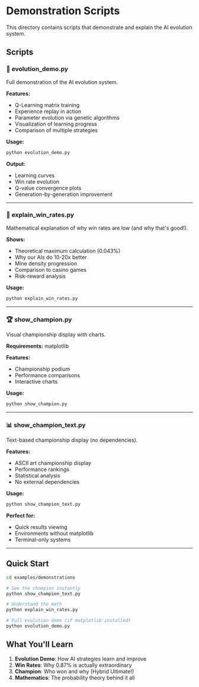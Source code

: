 # Demonstration Scripts

This directory contains scripts that demonstrate and explain the AI evolution system.

## Scripts

### 🧠 **evolution_demo.py**
Full demonstration of the AI evolution system.

**Features:**
- Q-Learning matrix training
- Experience replay in action
- Parameter evolution via genetic algorithms
- Visualization of learning progress
- Comparison of multiple strategies

**Usage:**
```bash
python evolution_demo.py
```

**Output:**
- Learning curves
- Win rate evolution
- Q-value convergence plots
- Generation-by-generation improvement

---

### 🎲 **explain_win_rates.py**
Mathematical explanation of why win rates are low (and why that's good!).

**Shows:**
- Theoretical maximum calculation (0.043%)
- Why our AIs do 10-20x better
- Mine density progression
- Comparison to casino games
- Risk-reward analysis

**Usage:**
```bash
python explain_win_rates.py
```

---

### 🏆 **show_champion.py**
Visual championship display with charts.

**Requirements:** matplotlib

**Features:**
- Championship podium
- Performance comparisons
- Interactive charts

**Usage:**
```bash
python show_champion.py
```

---

### 📊 **show_champion_text.py**
Text-based championship display (no dependencies).

**Features:**
- ASCII art championship display
- Performance rankings
- Statistical analysis
- No external dependencies

**Usage:**
```bash
python show_champion_text.py
```

**Perfect for:**
- Quick results viewing
- Environments without matplotlib
- Terminal-only systems

---

## Quick Start

```bash
cd examples/demonstrations

# See the champion instantly
python show_champion_text.py

# Understand the math
python explain_win_rates.py

# Full evolution demo (if matplotlib installed)
python evolution_demo.py
```

## What You'll Learn

1. **Evolution Demo**: How AI strategies learn and improve
2. **Win Rates**: Why 0.87% is actually extraordinary
3. **Champion**: Who won and why (Hybrid Ultimate!)
4. **Mathematics**: The probability theory behind it all

